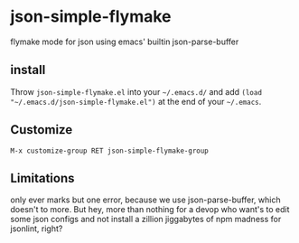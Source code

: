 # json-simple-flymake
flymake mode for json using emacs' builtin json-parse-buffer

## install ##

Throw `json-simple-flymake.el` into your `~/.emacs.d/` and add `(load
"~/.emacs.d/json-simple-flymake.el")` at the end of your `~/.emacs`.

## Customize ##

    M-x customize-group RET json-simple-flymake-group
	
## Limitations ##

only ever marks but one error, because we use json-parse-buffer, which
doesn't to more. But hey, more than nothing for a devop who want's to
edit some json configs and not install a zillion jiggabytes of npm
madness for jsonlint, right?
